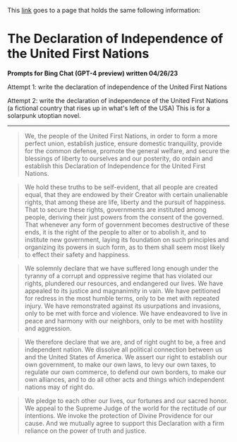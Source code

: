 This [link](https://stevenpjohnso.github.io/ufn.github.io/) goes to a page that holds the same following information:

# The Declaration of Independence of the United First Nations

**Prompts for Bing Chat (GPT-4 preview) written 04/26/23**

Attempt 1: write the declaration of independence of the United First Nations 

Attempt 2: write the declaration of independence of the United First Nations (a fictional country that rises up in what's left of the USA) This is for a solarpunk utoptian novel.

---

> We, the people of the United First Nations, in order to form a more perfect union, establish justice, ensure domestic tranquility, provide for the common defense, promote the general welfare, and secure the blessings of liberty to ourselves and our posterity, do ordain and establish this Declaration of Independence for the United First Nations.

> We hold these truths to be self-evident, that all people are created equal, that they are endowed by their Creator with certain unalienable rights, that among these are life, liberty and the pursuit of happiness. That to secure these rights, governments are instituted among people, deriving their just powers from the consent of the governed. That whenever any form of government becomes destructive of these ends, it is the right of the people to alter or to abolish it, and to institute new government, laying its foundation on such principles and organizing its powers in such form, as to them shall seem most likely to effect their safety and happiness.

> We solemnly declare that we have suffered long enough under the tyranny of a corrupt and oppressive regime that has violated our rights, plundered our resources, and endangered our lives. We have appealed to its justice and magnanimity in vain. We have petitioned for redress in the most humble terms, only to be met with repeated injury. We have remonstrated against its usurpations and invasions, only to be met with force and violence. We have endeavored to live in peace and harmony with our neighbors, only to be met with hostility and aggression.

> We therefore declare that we are, and of right ought to be, a free and independent nation. We dissolve all political connection between us and the United States of America. We assert our right to establish our own government, to make our own laws, to levy our own taxes, to regulate our own commerce, to defend our own borders, to make our own alliances, and to do all other acts and things which independent nations may of right do.

> We pledge to each other our lives, our fortunes and our sacred honor. We appeal to the Supreme Judge of the world for the rectitude of our intentions. We invoke the protection of Divine Providence for our cause. And we mutually agree to support this Declaration with a firm reliance on the power of truth and justice.
